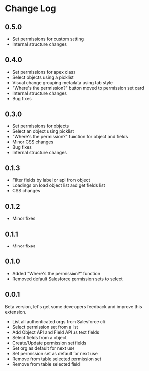 # Change Log

## 0.5.0

- Set permissions for custom setting
- Internal structure changes

## 0.4.0

- Set permissions for apex class
- Select objects using a picklist
- Visual change grouping metadata using tab style
- "Where's the permission?" button moved to permission set card
- Internal structure changes
- Bug fixes

## 0.3.0

- Set permissions for objects
- Select an object using picklist
- "Where's the permission?" function for object and fields
- Minor CSS changes
- Bug fixes
- Internal structure changes

## 0.1.3

- Filter fields by label or api from object
- Loadings on load object list and get fields list
- CSS changes

## 0.1.2

- Minor fixes

## 0.1.1

- Minor fixes

## 0.1.0

- Added "Where's the permission?" function
- Removed default Salesforce permission sets to select

## 0.0.1

Beta version, let's get some developers feedback and improve this extension.

- List all authenticated orgs from Salesforce cli
- Select permission set from a list
- Add Object API and Field API as text fields
- Select fields from a object
- Create/Update permission set fields
- Set org as default for next use
- Set permission set as default for next use
- Remove from table selected permission set
- Remove from table selected field
